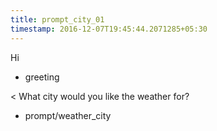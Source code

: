 ```yaml
---
title: prompt_city_01
timestamp: 2016-12-07T19:45:44.2071285+05:30
---
```


Hi
* greeting

< What city would you like the weather for?
* prompt/weather_city
